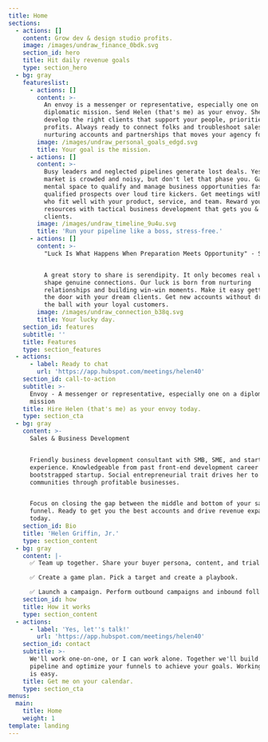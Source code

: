 ```yaml
---
title: Home
sections:
  - actions: []
    content: Grow dev & design studio profits.
    image: /images/undraw_finance_0bdk.svg
    section_id: hero
    title: Hit daily revenue goals
    type: section_hero
  - bg: gray
    featureslist:
      - actions: []
        content: >-
          An envoy is a messenger or representative, especially one on a
          diplomatic mission. Send Helen (that's me) as your envoy. She'll
          develop the right clients that support your people, priorities, and
          profits. Always ready to connect folks and troubleshoot sales. Love
          nurturing accounts and partnerships that moves your agency forward.
        image: /images/undraw_personal_goals_edgd.svg
        title: Your goal is the mission.
      - actions: []
        content: >-
          Busy leaders and neglected pipelines generate lost deals. Yes, the
          market is crowded and noisy, but don't let that phase you. Gain the
          mental space to qualify and manage business opportunities faster. Hear
          qualified prospects over loud tire kickers. Get meetings with clients
          who fit well with your product, service, and team. Reward your finite
          resources with tactical business development that gets you & your
          clients.
        image: /images/undraw_timeline_9u4u.svg
        title: 'Run your pipeline like a boss, stress-free.'
      - actions: []
        content: >-
          "Luck Is What Happens When Preparation Meets Opportunity" - Seneca


          A great story to share is serendipity. It only becomes real when we
          shape genuine connections. Our luck is born from nurturing
          relationships and building win-win moments. Make it easy getting in
          the door with your dream clients. Get new accounts without dropping
          the ball with your loyal customers.
        image: /images/undraw_connection_b38q.svg
        title: Your lucky day.
    section_id: features
    subtitle: ''
    title: Features
    type: section_features
  - actions:
      - label: Ready to chat
        url: 'https://app.hubspot.com/meetings/helen40'
    section_id: call-to-action
    subtitle: >-
      Envoy - A messenger or representative, especially one on a diplomatic
      mission
    title: Hire Helen (that's me) as your envoy today.
    type: section_cta
  - bg: gray
    content: >-
      Sales & Business Development


      Friendly business development consultant with SMB, SME, and startup sales
      experience. Knowledgeable from past front-end development career and
      bootstrapped startup. Social entrepreneurial trait drives her to grow
      communities through profitable businesses.


      Focus on closing the gap between the middle and bottom of your sales
      funnel. Ready to get you the best accounts and drive revenue expansion
      today.
    section_id: Bio
    title: 'Helen Griffin, Jr.'
    type: section_content
  - bg: gray
    content: |-
      ✅ Team up together. Share your buyer persona, content, and trial accounts.

      ✅ Create a game plan. Pick a target and create a playbook.

      ✅ Launch a campaign. Perform outbound campaigns and inbound follow-ups.
    section_id: how
    title: How it works
    type: section_content
  - actions:
      - label: 'Yes, let''s talk!'
        url: 'https://app.hubspot.com/meetings/helen40'
    section_id: contact
    subtitle: >-
      We'll work one-on-one, or I can work alone. Together we'll build your
      pipeline and optimize your funnels to achieve your goals. Working together
      is easy.
    title: Get me on your calendar.
    type: section_cta
menus:
  main:
    title: Home
    weight: 1
template: landing
---
```


